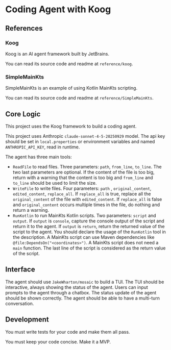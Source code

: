 # Coding Agent with Koog

## References

### Koog

Koog is an AI agent framework built by JetBrains.

You can read its source code and readme at `reference/koog`.

### SimpleMainKts

SimpleMainKts is an example of using Kotlin MainKts scripting.

You can read its source code and readme at `reference/SimpleMainKts`.

## Core Logic

This project uses the Koog framework to build a coding agent.

This project uses Anthropic `claude-sonnet-4-5-20250929` model.
The api key should be set in `local.properties` or environment variables and named `ANTHROPIC_API_KEY`, read in runtime. 

The agent has three main tools:
- `ReadFile` to read files. Three parameters: `path`, `from_line`, `to_line`. The two last parameters are optional. 
If the content of the file is too big, return with a warning that the content is too big and `from_line` and `to_line` should be used to limit the size.
- `WriteFile` to write files. Four parameters: `path` , `original_content`, `edited_content`, `replace_all`.
If `replace_all` is true, replace all the `original_content` of the file with `edited_content`.
If `replace_all` is false and `original_content` occurs multiple times in the file, do nothing and return a warning.
- `RunKotlin` to run MainKts Kotlin scripts. Two parameters: `script` and `output`.
If `output` is `console`, capture the console output of the script and return it to the agent.
If `output` is `return`, return the returned value of the script to the agent.
You should declare the usage of the `RunKotlin` tool in the description.
A MainKts script can use Maven dependencies like `@file:DependsOn("<coordinates>")`.
A MainKts script does not need a `main` function.
The last line of the script is considered as the return value of the script.

## Interface

The agent should use `JakeWharton/mosaic` to build a TUI.
The TUI should be interactive, always showing the status of the agent.
Users can input prompts to the agent through a chatbox.
The status update of the agent should be shown correctly.
The agent should be able to have a multi-turn conversation.

## Development

You must write tests for your code and make them all pass.

You must keep your code concise. Make it a MVP.